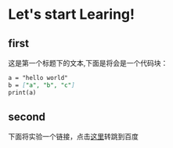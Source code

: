 # Let's start Learing!

## first
这是第一个标题下的文本,下面是将会是一个代码块：
```markdown
a = "hello world"
b = ["a", "b", "c"]
print(a)
```



## second
下面将实验一个链接，点击[这里](http://www.baidu.com)转跳到百度
